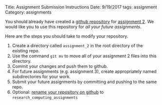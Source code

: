 Title: Assignment Submission Instructions
Date: 9/19/2017
tags: assignment
Category: assignments

You should already have created a
[github repository]({filename}/software/install_git.md) for
[assignment 2]({filename}Assignment_2.md).
We would like you to use this repository for _all your future assignments_.

Here are the steps you should take to modify your repository.

1. Create a directory called `assignment_2` in the root directory of the existing repo.
1. Use the command `git mv` to move all of your assignment 2 files into this directory.
1. Commit your changes and push them to github.
1. For future assignments (e.g. assignment 3), create appropriately named
subdirectories for your work.
1. Submit your future assignments by committing and pushing to the same repo.
1. Optional: [rename your repository on github](https://help.github.com/articles/renaming-a-repository/) to
`research_computing_assignments`
